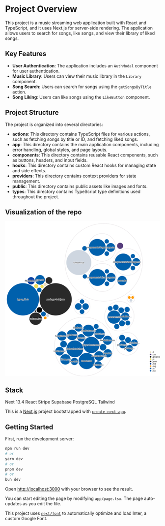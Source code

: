 # Project Overview

This project is a music streaming web application built with React and TypeScript, and it uses Next.js for server-side rendering. The application allows users to search for songs, like songs, and view their library of liked songs.

## Key Features

- **User Authentication**: The application includes an `AuthModal` component for user authentication.
- **Music Library**: Users can view their music library in the `Library` component.
- **Song Search**: Users can search for songs using the `getSongsByTitle` action.
- **Song Liking**: Users can like songs using the `LikeButton` component.

## Project Structure

The project is organized into several directories:

- **actions**: This directory contains TypeScript files for various actions, such as fetching songs by title or ID, and fetching liked songs.
- **app**: This directory contains the main application components, including error handling, global styles, and page layouts.
- **components**: This directory contains reusable React components, such as buttons, headers, and input fields.
- **hooks**: This directory contains custom React hooks for managing state and side effects.
- **providers**: This directory contains context providers for state management.
- **public**: This directory contains public assets like images and fonts.
- **types**: This directory contains TypeScript type definitions used throughout the project.

## Visualization of the repo

![Visualization of this repo](./diagram.svg)

## Stack

Next 13.4
React
Stripe
Supabase
PostgreSQL
Tailwind

This is a [Next.js](https://nextjs.org/) project bootstrapped with [`create-next-app`](https://github.com/vercel/next.js/tree/canary/packages/create-next-app).

## Getting Started

First, run the development server:

```bash
npm run dev
# or
yarn dev
# or
pnpm dev
# or
bun dev
```

Open [http://localhost:3000](http://localhost:3000) with your browser to see the result.

You can start editing the page by modifying `app/page.tsx`. The page auto-updates as you edit the file.

This project uses [`next/font`](https://nextjs.org/docs/basic-features/font-optimization) to automatically optimize and load Inter, a custom Google Font.
